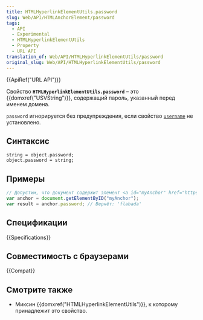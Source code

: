 ```yaml
---
title: HTMLHyperlinkElementUtils.password
slug: Web/API/HTMLAnchorElement/password
tags:
  - API
  - Experimental
  - HTMLHyperlinkElementUtils
  - Property
  - URL API
translation_of: Web/API/HTMLHyperlinkElementUtils/password
original_slug: Web/API/HTMLHyperlinkElementUtils/password
---
```


{{ApiRef("URL API")}}

Свойство **`HTMLHyperlinkElementUtils.password`** – это {{domxref("USVString")}}, содержащий пароль, указанный перед именем домена.

`password` игнорируется без предупреждения, если свойство [`username`](/en-US/docs/Web/API/HTMLHyperlinkElementUtils/username) не установлено.

## Синтаксис

```
string = object.password;
object.password = string;
```

## Примеры

```js
// Допустим, что документ содержит элемент <a id="myAnchor" href="https://anonymous:flabada@developer.mozilla.org/en-US/docs/HTMLHyperlinkElementUtils.username">
var anchor = document.getElementByID("myAnchor");
var result = anchor.password; // Вернёт: 'flabada'
```

## Спецификации

{{Specifications}}

## Совместимость с браузерами

{{Compat}}

## Смотрите также

- Миксин {{domxref("HTMLHyperlinkElementUtils")}}, к которому принадлежит это свойство.
